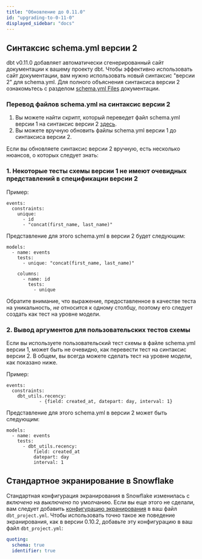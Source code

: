 ```yaml
---
title: "Обновление до 0.11.0"
id: "upgrading-to-0-11-0"
displayed_sidebar: "docs"
---
```


## Синтаксис schema.yml версии 2
dbt v0.11.0 добавляет автоматически сгенерированный сайт документации к вашему проекту dbt. Чтобы эффективно использовать сайт документации, вам нужно использовать новый синтаксис "версии 2" для schema.yml. Для полного объяснения синтаксиса версии 2 ознакомьтесь с разделом [schema.yml Files](/reference/configs-and-properties) документации.

### Перевод файлов schema.yml на синтаксис версии 2

1. Вы можете найти скрипт, который переведет файл schema.yml версии 1 на синтаксис версии 2 [здесь](https://discourse.getdbt.com/t/migrating-to-schema-yml-v2/111).
2. Вы можете вручную обновить файлы schema.yml версии 1 до синтаксиса версии 2.

Если вы обновляете синтаксис версии 2 вручную, есть несколько нюансов, о которых следует знать:

### 1. Некоторые тесты схемы версии 1 не имеют очевидных представлений в спецификации версии 2

Пример:
```
events:
  constraints:
    unique:
      - id
      - "concat(first_name, last_name)"
```

Представление для этого schema.yml в версии 2 будет следующим:

```
models:
  - name: events
    tests:
      - unique: "concat(first_name, last_name)"

    columns:
      - name: id
        tests:
          - unique
```

Обратите внимание, что выражение, предоставленное в качестве теста на уникальность, _не_ относится к одному столбцу, поэтому его следует создать как тест на уровне модели.

### 2. Вывод аргументов для пользовательских тестов схемы

Если вы используете пользовательский тест схемы в файле schema.yml версии 1, может быть не очевидно, как перевести тест на синтаксис версии 2. В общем, вы всегда можете сделать тест на уровне модели, как показано ниже.

Пример:
```
events:
  constraints:
    dbt_utils.recency:
            - {field: created_at, datepart: day, interval: 1}
```

Представление для этого schema.yml в версии 2 может быть следующим:

```
models:
  - name: events
    tests:
      - dbt_utils.recency:
          field: created_at
          datepart: day
          interval: 1
```

## Стандартное экранирование в Snowflake

Стандартная конфигурация экранирования в Snowflake изменилась с _включено_ на _выключено_ по умолчанию. Если вы еще этого не сделали, вам следует добавить [конфигурацию экранирования](reference/project-configs/quoting.md) в ваш файл `dbt_project.yml`. Чтобы использовать точно такое же поведение экранирования, как в версии 0.10.2, добавьте эту конфигурацию в ваш файл `dbt_project.yml`:

<File name='dbt_project.yml'>

```yaml
quoting:
  schema: true
  identifier: true

```

</File>